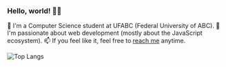   
### Hello, world! 👋🙂

🔭 I'm a Computer Science student at UFABC (Federal University of ABC).
🌱 I'm passionate about web development (mostly about the JavaScript ecosystem).
📫 If you feel like it, feel free to <a href="https://www.linkedin.com/in/marilia-cavalcanti/">reach me</a> anytime.
  

![Top Langs](https://github-readme-stats.vercel.app/api/top-langs/?username=balini&theme=dark)

<!--
**balini/balini** is a ✨ _special_ ✨ repository because its `README.md` (this file) appears on your GitHub profile.

Here are some ideas to get you started:

- 🔭 I’m currently working on ...
- 🌱 I’m currently learning ...
- 👯 I’m looking to collaborate on ...
- 🤔 I’m looking for help with ...
- 💬 Ask me about ...
- 📫 How to reach me: ...
- 😄 Pronouns: ...
- ⚡ Fun fact: ...
-->
